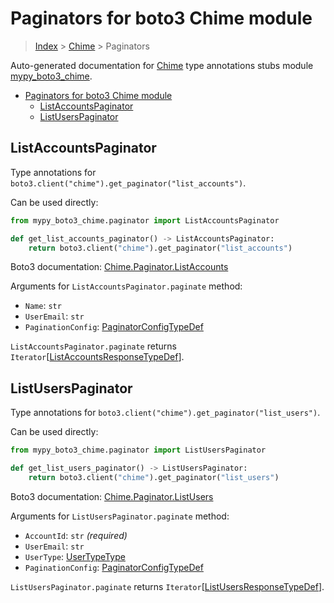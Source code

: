 # Paginators for boto3 Chime module

> [Index](..) > [Chime](.) > Paginators

Auto-generated documentation for
[Chime](https://boto3.amazonaws.com/v1/documentation/api/1.17.71/reference/services/chime.html#Chime)
type annotations stubs module
[mypy_boto3_chime](https://pypi.org/project/mypy-boto3-chime/).

- [Paginators for boto3 Chime module](#paginators-for-boto3-chime-module)
  - [ListAccountsPaginator](#listaccountspaginator)
  - [ListUsersPaginator](#listuserspaginator)

## ListAccountsPaginator

Type annotations for `boto3.client("chime").get_paginator("list_accounts")`.

Can be used directly:

```python
from mypy_boto3_chime.paginator import ListAccountsPaginator

def get_list_accounts_paginator() -> ListAccountsPaginator:
    return boto3.client("chime").get_paginator("list_accounts")
```

Boto3 documentation:
[Chime.Paginator.ListAccounts](https://boto3.amazonaws.com/v1/documentation/api/1.17.71/reference/services/chime.html#Chime.Paginator.ListAccounts)

Arguments for `ListAccountsPaginator.paginate` method:

- `Name`: `str`
- `UserEmail`: `str`
- `PaginationConfig`:
  [PaginatorConfigTypeDef](./type_defs.md#paginatorconfigtypedef)

`ListAccountsPaginator.paginate` returns
`Iterator`\[[ListAccountsResponseTypeDef](./type_defs.md#listaccountsresponsetypedef)\].

## ListUsersPaginator

Type annotations for `boto3.client("chime").get_paginator("list_users")`.

Can be used directly:

```python
from mypy_boto3_chime.paginator import ListUsersPaginator

def get_list_users_paginator() -> ListUsersPaginator:
    return boto3.client("chime").get_paginator("list_users")
```

Boto3 documentation:
[Chime.Paginator.ListUsers](https://boto3.amazonaws.com/v1/documentation/api/1.17.71/reference/services/chime.html#Chime.Paginator.ListUsers)

Arguments for `ListUsersPaginator.paginate` method:

- `AccountId`: `str` *(required)*
- `UserEmail`: `str`
- `UserType`: [UserTypeType](./literals.md#usertypetype)
- `PaginationConfig`:
  [PaginatorConfigTypeDef](./type_defs.md#paginatorconfigtypedef)

`ListUsersPaginator.paginate` returns
`Iterator`\[[ListUsersResponseTypeDef](./type_defs.md#listusersresponsetypedef)\].
